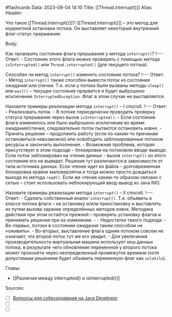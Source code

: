 #flashcards
Data: 2023-08-04 14:10
Title: [[Thread.interrupt()]]
Alias:
Header:

Что такое [[Thread.interrupt()]]?::[[Thread.interrupt()]] – это метод для корректной остановки потока. Он выставляет некоторый внутренний флаг-статус прерывания.
<!--SR:!2023-11-03,10,710-->


Body:

Как проверить состояние флага прерывания у метода `interrupt()`?
!---
Ответ:
	- Состояние этого флага можно проверить с помощью метода `isInterrupted()` или `Thread.interrupted()` (для текущего потока).
<!--SR:!2023-11-03,10,463-->


Способен ли метод `interrupt()` изменить состояние потока?
!---
Ответ:
	- Метод `interrupt()` также способен вывести поток из состояния ожидания или спячки. Т.е. если у потока были вызваны методы `sleep()` или `wait()` – текущее состояние прервется и будет выброшено исключение `InterruptedException`. Флаг в этом случае не выставляется.
<!--SR:!2023-11-03,10,423-->


Назовите примеры реализации метода `interrupt()` – I способ.
!---
Ответ:
	- Реализовать поток.
	- В потоке периодически проводить проверку статуса прерывания через вызов `isInterrupted()`.
	- Если состояние флага изменилось или было выброшено исключение во время ожидания/спячки, следовательно поток пытаются остановить извне.
	- Принять решение – продолжить работу (если по каким-то причинам остановиться невозможно) или освободить заблокированные потоком ресурсы и закончить выполнение.
	- Возможная проблема, которая присутствует в этом подходе – блокировки на потоковом вводе-выводе. Если поток заблокирован на чтении данных - вызов `interrupt()` из этого состояния его не выведет. Решения тут различаются в зависимости от типа источника данных. Если чтение идет из файла – долговременная блокировка крайне маловероятна и тогда можно просто дождаться выхода из метода `read()`. Если же чтение каким-то образом связано с сетью – стоит использовать неблокирующий ввод-вывод из Java NIO.
<!--SR:!2023-11-03,10,343-->



Назовите примеры реализации метода `interrupt()` – II способ.
!---
Ответ:
	- Сделать собственный аналог `interrupt()`. Т.е. объявить в классе потока флаги – на остановку и/или приостановку и выставлять их путем вызова заранее определённых методов извне. Методика действия при этом остаётся прежней – проверять установку флагов и принимать решения при их изменении. 
	- 
	- Недостатки такого подхода: 
	- Во-первых, потоки в состоянии ожидания таким способом не «оживить». 
	- Во-вторых, выставление флага одним потоком совсем не означает, что второй поток тут же его увидит. 
	- Для увеличения производительности виртуальная машина использует кеш данных потока, в результате чего обновление переменной у второго потока может произойти через неопределенный промежуток времени (хотя допустимым решением будет объявить переменную-флаг как `volatile`).
<!--SR:!2023-11-03,10,303-->


Главы:
- [[Различия между interrupted() и isInterrupted()]]


Sources:
- [ ] [Вопросы для собеседования на Java Developer](https://github.com/enhorse/java-interview/blob/master/README.md#%D0%9E%D0%9E%D0%9F)
- [ ] []()
- [ ] []()
